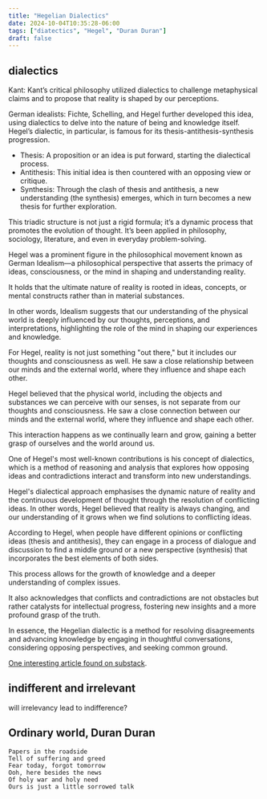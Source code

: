 ```yaml
---
title: "Hegelian Dialectics"
date: 2024-10-04T10:35:28-06:00
tags: ["diatectics", "Hegel", "Duran Duran"]
draft: false
---
```


## dialectics

Kant: Kant’s critical philosophy utilized dialectics to challenge metaphysical claims and to propose that reality is shaped by our perceptions.

German idealists: Fichte, Schelling, and Hegel further developed this idea, using dialectics to delve into the nature of being and knowledge itself. Hegel’s dialectic, in particular, is famous for its thesis-antithesis-synthesis progression.

* Thesis: A proposition or an idea is put forward, starting the dialectical process.
* Antithesis: This initial idea is then countered with an opposing view or critique.
* Synthesis: Through the clash of thesis and antithesis, a new understanding (the synthesis) emerges, which in turn becomes a new thesis for further exploration.

This triadic structure is not just a rigid formula; it’s a dynamic process that promotes the evolution of thought. It’s been applied in philosophy, sociology, literature, and even in everyday problem-solving.

Hegel was a prominent figure in the philosophical movement known as German Idealism—a philosophical perspective that asserts the primacy of ideas, consciousness, or the mind in shaping and understanding reality.

It holds that the ultimate nature of reality is rooted in ideas, concepts, or mental constructs rather than in material substances.

In other words, Idealism suggests that our understanding of the physical world is deeply influenced by our thoughts, perceptions, and interpretations, highlighting the role of the mind in shaping our experiences and knowledge.

For Hegel, reality is not just something "out there," but it includes our thoughts and consciousness as well. He saw a close relationship between our minds and the external world, where they influence and shape each other.

Hegel believed that the physical world, including the objects and substances we can perceive with our senses, is not separate from our thoughts and consciousness. He saw a close connection between our minds and the external world, where they influence and shape each other.

This interaction happens as we continually learn and grow, gaining a better grasp of ourselves and the world around us.

One of Hegel's most well-known contributions is his concept of dialectics, which is a method of reasoning and analysis that explores how opposing ideas and contradictions interact and transform into new understandings.

Hegel's dialectical approach emphasises the dynamic nature of reality and the continuous development of thought through the resolution of conflicting ideas. In other words, Hegel believed that reality is always changing, and our understanding of it grows when we find solutions to conflicting ideas.

According to Hegel, when people have different opinions or conflicting ideas (thesis and antithesis), they can engage in a process of dialogue and discussion to find a middle ground or a new perspective (synthesis) that incorporates the best elements of both sides.

This process allows for the growth of knowledge and a deeper understanding of complex issues.

It also acknowledges that conflicts and contradictions are not obstacles but rather catalysts for intellectual progress, fostering new insights and a more profound grasp of the truth.

In essence, the Hegelian dialectic is a method for resolving disagreements and advancing knowledge by engaging in thoughtful conversations, considering opposing perspectives, and seeking common ground.

[One interesting article found on substack](https://www.themodernenquirer.com/p/understanding-the-hegelian-dialectic).

## indifferent and irrelevant

will irrelevancy lead to indifference?

## Ordinary world, Duran Duran

```
Papers in the roadside
Tell of suffering and greed
Fear today, forgot tomorrow
Ooh, here besides the news
Of holy war and holy need
Ours is just a little sorrowed talk
```

